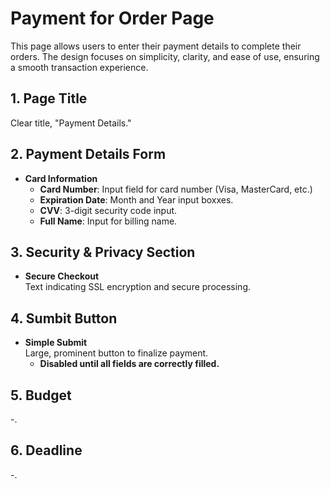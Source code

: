 # Payment for Order Page

This page allows users to enter their payment details to complete their orders. The design focuses on simplicity, clarity, and ease of use, ensuring a smooth transaction experience.

## 1. **Page Title**  
  Clear title, "Payment Details."

## 2. **Payment Details Form**
- **Card Information**  
  - **Card Number**: Input field for card number (Visa, MasterCard, etc.)
  - **Expiration Date**: Month and Year input boxxes.
  - **CVV**: 3-digit security code input.
  - **Full Name**: Input for billing name.

## 3. **Security & Privacy Section**
- **Secure Checkout**  
  Text indicating SSL encryption and secure processing.

## 4. **Sumbit Button**
- **Simple Submit**  
  Large, prominent button to finalize payment.
  - **Disabled until all fields are correctly filled.**
 
## 5. **Budget**
  -.

## 6. **Deadline**
  -.
